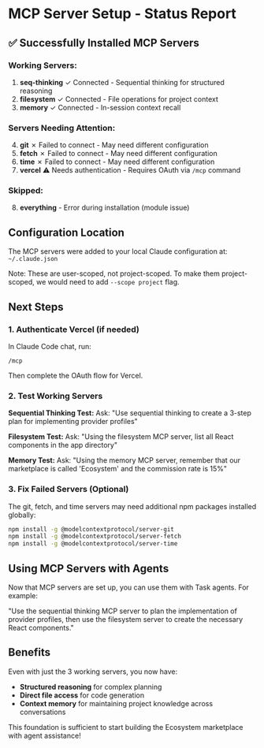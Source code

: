 # MCP Server Setup - Status Report

## ✅ Successfully Installed MCP Servers

### Working Servers:
1. **seq-thinking** ✓ Connected - Sequential thinking for structured reasoning
2. **filesystem** ✓ Connected - File operations for project context  
3. **memory** ✓ Connected - In-session context recall

### Servers Needing Attention:
4. **git** ✗ Failed to connect - May need different configuration
5. **fetch** ✗ Failed to connect - May need different configuration
6. **time** ✗ Failed to connect - May need different configuration
7. **vercel** ⚠ Needs authentication - Requires OAuth via `/mcp` command

### Skipped:
8. **everything** - Error during installation (module issue)

## Configuration Location

The MCP servers were added to your local Claude configuration at:
`~/.claude.json`

Note: These are user-scoped, not project-scoped. To make them project-scoped, we would need to add `--scope project` flag.

## Next Steps

### 1. Authenticate Vercel (if needed)
In Claude Code chat, run:
```
/mcp
```
Then complete the OAuth flow for Vercel.

### 2. Test Working Servers

**Sequential Thinking Test:**
Ask: "Use sequential thinking to create a 3-step plan for implementing provider profiles"

**Filesystem Test:**
Ask: "Using the filesystem MCP server, list all React components in the app directory"

**Memory Test:**
Ask: "Using the memory MCP server, remember that our marketplace is called 'Ecosystem' and the commission rate is 15%"

### 3. Fix Failed Servers (Optional)

The git, fetch, and time servers may need additional npm packages installed globally:
```bash
npm install -g @modelcontextprotocol/server-git
npm install -g @modelcontextprotocol/server-fetch  
npm install -g @modelcontextprotocol/server-time
```

## Using MCP Servers with Agents

Now that MCP servers are set up, you can use them with Task agents. For example:

"Use the sequential thinking MCP server to plan the implementation of provider profiles, then use the filesystem server to create the necessary React components."

## Benefits

Even with just the 3 working servers, you now have:
- **Structured reasoning** for complex planning
- **Direct file access** for code generation
- **Context memory** for maintaining project knowledge across conversations

This foundation is sufficient to start building the Ecosystem marketplace with agent assistance!